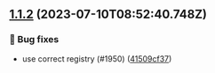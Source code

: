 ## [1.1.2](https://github.com/axteams-software/zeno-web/compare/8441e498d6933194cd16e038ca4007e050e053a0..41509cf37d3555a8bedc327765ff785a7bb82fac) (2023-07-10T08:52:40.748Z)

### 🐛 Bug fixes

- use correct registry (#1950) ([41509cf37](https://github.com/axteams-software/zeno-web/commit/41509cf37d3555a8bedc327765ff785a7bb82fac))
